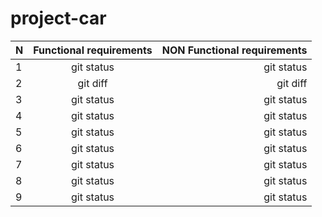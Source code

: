 # project-car
 N | Functional requirements| NON Functional requirements |
| :---         |     :---:      |          ---: |
| 1   | git status     | git status    |
| 2     | git diff       | git diff      |
| 3   | git status     | git status    |
| 4   | git status     | git status    |
| 5   | git status     | git status    |
| 6   | git status     | git status    |
| 7   | git status     | git status    |
| 8   | git status     | git status    |
| 9   | git status     | git status    |
























